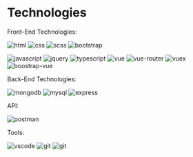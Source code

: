 
# Technologies

Front-End Technologies:

![html](https://img.shields.io/badge/Language-HTML-orange)
![css](https://img.shields.io/badge/Language-CSS-blue)
![scss](https://img.shields.io/badge/Preprocesor-SCSS-informational?style=flat&logo=%3CLOGO_NAME%3E&logoColor=white&color=C96195)
![bootstrap](https://img.shields.io/badge/Framework-Bootstrap-informational?style=flat&logo=%3CLOGO_NAME%3E&logoColor=white&color=7952B3)  

![javascript](https://img.shields.io/badge/Language-JavaScript-informational?style=flat&logo=%3CLOGO_NAME%3E&logoColor=white&color=F7DF1E)
![jquery](https://img.shields.io/badge/Library-JQuery-informational?style=flat&logo=%3CLOGO_NAME%3E&logoColor=white&color=0864A7)
![typescript](https://img.shields.io/badge/Preprocessor-Typescript-informational?style=flat&logo=%3CLOGO_NAME%3E&logoColor=white&color=007acc)
![vue](https://img.shields.io/badge/Framework-Vue.js-informational?style=flat&logo=%3CLOGO_NAME%3E&logoColor=white&color=3FB27F)
![vue-router](https://img.shields.io/badge/Library-VueRouter-informational?style=flat&logo=%3CLOGO_NAME%3E&logoColor=white&color=3FB27F)
![vuex](https://img.shields.io/badge/Library-Vuex-informational?style=flat&logo=%3CLOGO_NAME%3E&logoColor=white&color=33475B)
![boostrap-vue](https://img.shields.io/badge/Library-BootstrapVue-informational?style=flat&logo=%3CLOGO_NAME%3E&logoColor=white&color=7952B3)

Back-End Technologies:

![mongodb](https://img.shields.io/badge/Database-MongoDB-informational?style=flat&logo=%3CLOGO_NAME%3E&logoColor=white&color=4DB33D)
![mysql](https://img.shields.io/badge/Database-MySQL-informational?style=flat&logo=%3CLOGO_NAME%3E&logoColor=white&color=F29111)
![express](https://img.shields.io/badge/Server-Express-informational?style=flat&logo=%3CLOGO_NAME%3E&logoColor=white&color=ff8000)

API:

![postman](https://img.shields.io/badge/API-Postman-informational?style=flat&logo=%3CLOGO_NAME%3E&logoColor=white&color=ff6c37)

Tools:

![vscode](https://img.shields.io/badge/Editor-VSCode-informational?style=flat&logo=%3CLOGO_NAME%3E&logoColor=white&color=2981b9)
![git](https://img.shields.io/badge/VersionControl-SVN-informational?style=flat&logo=%3CLOGO_NAME%3E&logoColor=white&color=809bc8)
![git](https://img.shields.io/badge/VersionControl-Git-informational?style=flat&logo=%3CLOGO_NAME%3E&logoColor=white&color=E84E31)
